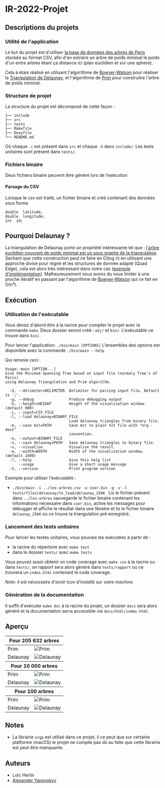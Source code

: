 # IR-2022-Projet

## Descriptions du projets

### Utilité de l'application

Le but du projet est d'utiliser [la base de données des arbres de Paris](https://opendata.paris.fr/explore/dataset/les-arbres/information/?disjunctive.typeemplacement&disjunctive.arrondissement&disjunctive.libellefrancais&disjunctive.genre&disjunctive.espece&disjunctive.varieteoucultivar&disjunctive.stadedeveloppement&disjunctive.remarquable) stockée au format CSV, afin d'en
extraire un arbre de poids minimal le poids d'un entre arbres étant ça distance ici (plan euclidien et sur une sphere). 

Cela à étais réalisé en utilisant l'algorithme de [Bowyer-Watson](https://fr.wikipedia.org/wiki/Algorithme_de_Bowyer-Watson?wprov=srpw1_0) pour réaliser la [Triangulation de Delaunay](https://fr.wikipedia.org/wiki/Triangulation_de_Delaunay), et l'algorithme de [Prim](https://fr.wikipedia.org/wiki/Triangulation_de_Delaunay) pour construitre l'arbre de poids minimal.

### Structure de projet

La structure du projet est décomposé de cette façon :
```
├── include
├── src
├── tests
├── Makefile
├── Doxyfile
└── README.md
```
Où chaque ``.c`` est présent dans ``src`` et chaque ``.h`` dans ``include/``. Les tests unitaires sont présent dans ``tests/``.

### Fichiers binaire
Deux fichiers binaire peuvent être généré lors de l’exécution
#### Parsage du CSV
Lorsque le csv est traité, un fichier binaire et créé contenant des données sous forma 
```
double  latitude;
double  longitude;
int  id;
```
## Pourquoi Delaunay ?
La triangulation de Delaunay porte un propriété intéressante tel que : [l'arbre euclidien couvrant de poids minimal est un sous graphe de la triangulation](https://fr.wikipedia.org/wiki/Triangulation_de_Delaunay#Applications). Sachant que cette construction peut ce faire en O(log n) en utilisant une approche divisé pour régné et les structures de donnée adapté (Quad Edge), cela est alors très intéressant dans notre cas ([exemple d'implémentation](https://github.com/alexbaryzhikov/triangulation)). Malheureusement nous avons du nous limiter à une proche itératif en passant par l'algorithme de [Bowyer-Watson](https://fr.wikipedia.org/wiki/Algorithme_de_Bowyer-Watson) qui ce fait en O(n²).

## Exécution

### Utilisation de l'exécutable
Vous devez d'abord être à la racine pour compiler le projet avec la commande ``make``. Deux dossier seront créé : ``obj/`` et ``bin/``. L'exécutable ce trouve dans ``bin/``.

Pour lancer l'application: ``./bin/main [OPTIONS]``
L'ensembles des options est disponible avec la commande ``./bin/main --help``

Qui renvoie ceci :

```
Usage: main [OPTION...]
Give the Minimum Spanning Tree based on input file (normaly Tree's of Paris)
using Delaunay Triangulation and Prim algorithm.

  -d, --delimiter=DELIMITER  Delimiter for parsing input file. Default is ';'.
  -g, --debug                Produce debugging output
  -h, --height=HEIGHT        Height of the visualisation window. (default 900)
  -i, --input=CSV_FILE
  -l, --load delaunay=BINARY_FILE
                             Load delaunay triangles from binary file.
  -m, --save mst=PATH        Save mst to plain txt file with "org - dest"
                             convention.
  -o, --output=BINARY_FILE
  -s, --save delaunay=PATH   Save delaunay triangles to binary file.
  -v, --visualise            Visualise the result.
  -w, --width=WIDTH          Width of the visualisation window. (default 1400)
  -?, --help                 Give this help list
      --usage                Give a short usage message
  -V, --version              Print program version
```
Exemple pour utiliser l'exécutable :

- ``./bin/main -i ../les-arbres.csv -o coor.bin -g -v -l tests/files/delaunay/to_load/delaunay_256K
`` Lis le fichier présent dans ``../les-arbres`` sauvegarde le fichier binaire contenant les informations nécessaire dans ``coor.bin``, active les messages pour débugger et affiche le résultat dans une fênetre et lis le fichier binaire ``delaunay_256K`` où ce trouve la triangulation pré enregistré.

### Lancement des tests unitaires

Pour lancer les testes unitaires, vous pouvais les exécutées à partir de :
 - la racine du répertoire avec ``make test`` 
 - dans le dossier ``tests/`` avec ``make tests`` 

Vous pouvez aussi obtenir un code coverage avec ``make cov`` à la racine ou dans ``tests/``, un rapport sera alors généré dans ``tests/rapport`` ou ce trouvera un ``index.html`` contenant le code coverage.

*Note: il est nécessaire d'avoir lcov d'installé sur votre machine.* 

### Génération de la documentation
Il suffit d'exécuter ``make doc`` à la racine du projet, un dossier ``docs`` sera alors généré et la documentation serra accessible via ``docs/html/index.html``.


## Aperçu 
<table>
<thead> 
	<tr> 
		<th colspan="4">Pour 205 632 arbres</th>
	</tr> 
</thead>
  <tr>
    <td>Prim</td>
    <td><img target="_blank" src="https://i.imgur.com/m2X20Lm.png" alt="Prim"></td>
  </tr>
  <tr>
    <td>Delaunay</td>
    <td><img target="_blank" src="https://i.imgur.com/WtplU3Y.png" alt="Delaunay"></td>
  </tr>
 <thead> 
	<tr> 
		<th colspan="4">Pour 10 000 arbres</th>
	</tr> 
</thead>
  <tr>
    <td>Prim</td>
    <td><img target="_blank" src="https://i.imgur.com/1VyjdHV.png" alt="Prim"></td>
  </tr>
  <tr>
    <td>Delaunay</td>
    <td><img target="_blank" src="https://i.imgur.com/tCEmxk9.png" alt="Delaunay"></td>
  </tr>
   <thead> 
	<tr> 
		<th colspan="4">Pour 100 arbres</th>
	</tr> 
</thead>
  <tr>
    <td>Prim</td>
    <td><img target="_blank" src="https://i.imgur.com/JI8nKby.png" alt="Prim"></td>
  </tr>
  <tr>
    <td>Delaunay</td>
    <td><img target="_blank" src="https://i.imgur.com/vtEu24N.png" alt="Delaunay"></td>
  </tr>
</table>

## Notes
- La librairie ``argp`` est utilisé dans ce projet, il ce peut que sur certaine platforme (macOS) le projet ne compile pas dû au faite que cette librairie est peut être manquante.


## Auteurs
* Loïc Herlin
* [Alexander Yanovskyy](https://www.yanovskyy.com)
